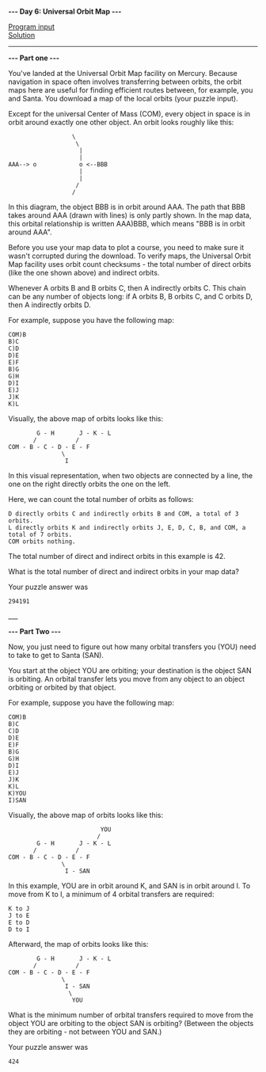**--- Day 6: Universal Orbit Map ---**

[Program input](../resources/Day_06_Inputs.txt)<br>
[Solution](Code_06.py)

___

**--- Part one ---**

You've landed at the Universal Orbit Map facility on Mercury. Because navigation in space often involves transferring between orbits, the orbit maps here are useful for finding efficient routes between, for example, you and Santa. You download a map of the local orbits (your puzzle input).

Except for the universal Center of Mass (COM), every object in space is in orbit around exactly one other object. An orbit looks roughly like this:

```
                  \
                   \
                    |
                    |
AAA--> o            o <--BBB
                    |
                    |
                   /
                  /
```

In this diagram, the object BBB is in orbit around AAA. The path that BBB takes around AAA (drawn with lines) is only partly shown. In the map data, this orbital relationship is written AAA)BBB, which means "BBB is in orbit around AAA".

Before you use your map data to plot a course, you need to make sure it wasn't corrupted during the download. To verify maps, the Universal Orbit Map facility uses orbit count checksums - the total number of direct orbits (like the one shown above) and indirect orbits.

Whenever A orbits B and B orbits C, then A indirectly orbits C. This chain can be any number of objects long: if A orbits B, B orbits C, and C orbits D, then A indirectly orbits D.

For example, suppose you have the following map:

    COM)B
    B)C
    C)D
    D)E
    E)F
    B)G
    G)H
    D)I
    E)J
    J)K
    K)L

Visually, the above map of orbits looks like this:

```
        G - H       J - K - L
       /           /
COM - B - C - D - E - F
               \
                I
```

In this visual representation, when two objects are connected by a line, the one on the right directly orbits the one on the left.

Here, we can count the total number of orbits as follows:

    D directly orbits C and indirectly orbits B and COM, a total of 3 orbits.
    L directly orbits K and indirectly orbits J, E, D, C, B, and COM, a total of 7 orbits.
    COM orbits nothing.

The total number of direct and indirect orbits in this example is 42.

What is the total number of direct and indirect orbits in your map data?

<display>
    <summary>Your puzzle answer was</summary>
    
    294191
</display>
___

**--- Part Two ---**

Now, you just need to figure out how many orbital transfers you (YOU) need to take to get to Santa (SAN).

You start at the object YOU are orbiting; your destination is the object SAN is orbiting. An orbital transfer lets you move from any object to an object orbiting or orbited by that object.

For example, suppose you have the following map:

    COM)B
    B)C
    C)D
    D)E
    E)F
    B)G
    G)H
    D)I
    E)J
    J)K
    K)L
    K)YOU
    I)SAN

Visually, the above map of orbits looks like this:

```
                          YOU
                         /
        G - H       J - K - L
       /           /
COM - B - C - D - E - F
               \
                I - SAN
```

In this example, YOU are in orbit around K, and SAN is in orbit around I. To move from K to I, a minimum of 4 orbital transfers are required:

    K to J
    J to E
    E to D
    D to I

Afterward, the map of orbits looks like this:

```
        G - H       J - K - L
       /           /
COM - B - C - D - E - F
               \
                I - SAN
                 \
                  YOU
```

What is the minimum number of orbital transfers required to move from the object YOU are orbiting to the object SAN is orbiting? (Between the objects they are orbiting - not between YOU and SAN.)

<display>
    <summary>Your puzzle answer was</summary>
    
    424
</display>